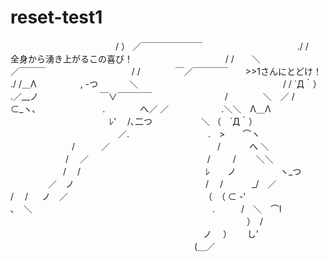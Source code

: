 # reset-test1
　　　　　　　　　　　　/ ） ／￣￣￣￣￣￣￣
　　　　　　　 　　　 ./ /　　全身から湧き上がるこの喜び！
　　　　　　　　　　 / /　　＼　　　　　　　　　 ／￣￣￣
　　　　　　 　　　 / /　　　　￣／￣￣￣￣　　>>1さんにとどけ！　
　　　　　　　　　./ /＿Λ　　　　　, -つ　　 　 ＼　　　　　　　　
　　　　　　　 　/ / ´Д｀）　 .／__ノ　　　　　　　￣∨￣￣￣￣
　　　　　　　　/　　　　＼　／ /　　 ⊂_ヽ､
　　　　　　　 .　　　　へ／ ／　　　　　　.＼＼　Λ＿Λ
　　　　　　　 　　　　ﾚ'　 /､二つ　　　　 　 ＼ （　´Д｀）
　　　　　　　 　　　　　／.　　　　　　　　　.　>　　⌒ヽ
　　　　　　　/　　　／　　　　　　 　　　　　　/　　　 へ ＼
　　　　　　 /　 ／　　　　　　 　 　　　　　　/　 　 /　　 ＼＼
　　　　　　/　 /　　　　　　　　　 　　　　　ﾚ　　ノ　　　　　ヽ_つ
　　　　 ／　ノ　　　　　　　　　　　　　　　/　 /
　　　_/　／　　　　　　　　　　　 　　　　/　 /
　 ノ　／　　　　　　　　　　　　　　　　（　（
⊂ -'　　　　　　　　　　　　　　　 　　　　　 ､　＼
　　　　　　　　　　　　　　 　　　　　　.　　　/　＼　⌒l
　　　　　　　　　　　　　　　　　　　　　　　　　　　）　/
　　　　　　　　　　　　　　　　　　　　　　ノ　 ）　　 し'
　　　　　　　　　　　　　　　　　　　　　(＿／
